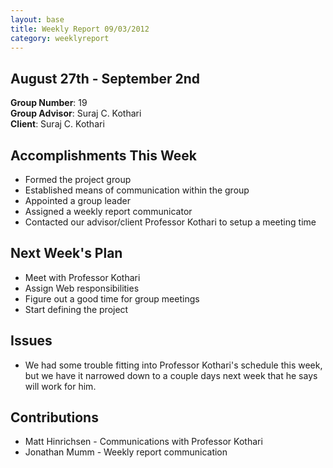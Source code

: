 ```yaml
---
layout: base
title: Weekly Report 09/03/2012
category: weeklyreport
---
```


## August 27th - September 2nd

**Group Number**: 19  
**Group Advisor**: Suraj C. Kothari  
**Client**: Suraj C. Kothari

## Accomplishments This Week

* Formed the project group
* Established means of communication within the group
* Appointed a group leader
* Assigned a weekly report communicator
* Contacted our advisor/client Professor Kothari to setup a meeting time

## Next Week's Plan

* Meet with Professor Kothari
* Assign Web responsibilities
* Figure out a good time for group meetings
* Start defining the project

## Issues

* We had some trouble fitting into Professor Kothari's schedule this week, but we have it narrowed down to a couple days next week that he says will work for him.

## Contributions

* Matt Hinrichsen - Communications with Professor Kothari
* Jonathan Mumm - Weekly report communication
